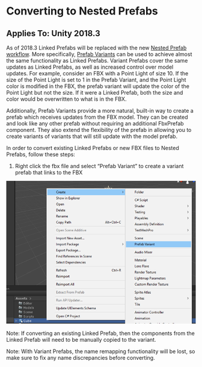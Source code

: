 <a name="NestedPrefab"></a>
# Converting to Nested Prefabs
## Applies To: Unity 2018.3

As of 2018.3 Linked Prefabs will be replaced with the new [Nested Prefab workflow](https://unity3d.com/prefabs). 
More specifically, [Prefab Variants](https://docs.unity3d.com/2018.3/Documentation/Manual/PrefabVariants.html) can be used to achieve almost the same functionality as Linked Prefabs. 
Variant Prefabs cover the same updates as Linked Prefabs, as well as increased control over model updates.
For example, consider an FBX with a Point Light of size 10. If the size of the Point Light is set to 1 in the Prefab Variant,
 and the Point Light color is modified in the FBX, the prefab variant will update the color of the Point Light but not the size.
If it were a Linked Prefab, both the size and color would be overwritten to what is in the FBX.

Additionally, Prefab Variants provide a more natural, built-in way to create a prefab which receives updates from the FBX model.
They can be created and look like any other prefab without requiring an additional FbxPrefab component.
They also extend the flexibility of the prefab in allowing you to create variants of variants that will still update with the model prefab.

In order to convert existing Linked Prefabs or new FBX files to Nested Prefabs, follow these steps:

1. Right click the fbx file and select “Prefab Variant” to create a variant prefab that links to the FBX

![](images/FBXExporter_CreatePrefabVariant.png)

Note: If converting an existing Linked Prefab, then the components from the Linked Prefab will need to be manually copied to the variant.

Note: With Variant Prefabs, the name remapping functionality will be lost, so make sure to fix any name discrepancies before converting.